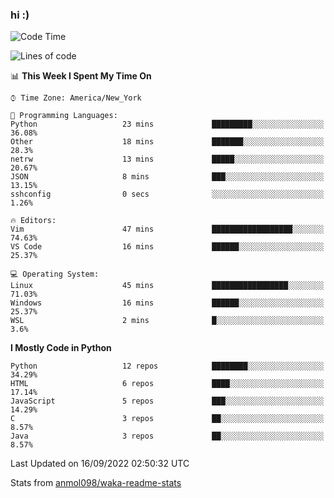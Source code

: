 ### hi :)

<!--START_SECTION:waka-->
![Code Time](http://img.shields.io/badge/Code%20Time-937%20hrs%2019%20mins-blue)

![Lines of code](https://img.shields.io/badge/From%20Hello%20World%20I%27ve%20Written-599%20Thousand%20lines%20of%20code-blue)

📊 **This Week I Spent My Time On** 

```text
⌚︎ Time Zone: America/New_York

💬 Programming Languages: 
Python                   23 mins             █████████░░░░░░░░░░░░░░░░   36.08% 
Other                    18 mins             ███████░░░░░░░░░░░░░░░░░░   28.3% 
netrw                    13 mins             █████░░░░░░░░░░░░░░░░░░░░   20.67% 
JSON                     8 mins              ███░░░░░░░░░░░░░░░░░░░░░░   13.15% 
sshconfig                0 secs              ░░░░░░░░░░░░░░░░░░░░░░░░░   1.26%

🔥 Editors: 
Vim                      47 mins             ██████████████████░░░░░░░   74.63% 
VS Code                  16 mins             ██████░░░░░░░░░░░░░░░░░░░   25.37%

💻 Operating System: 
Linux                    45 mins             █████████████████░░░░░░░░   71.03% 
Windows                  16 mins             ██████░░░░░░░░░░░░░░░░░░░   25.37% 
WSL                      2 mins              █░░░░░░░░░░░░░░░░░░░░░░░░   3.6%

```

**I Mostly Code in Python** 

```text
Python                   12 repos            ████████░░░░░░░░░░░░░░░░░   34.29% 
HTML                     6 repos             ████░░░░░░░░░░░░░░░░░░░░░   17.14% 
JavaScript               5 repos             ███░░░░░░░░░░░░░░░░░░░░░░   14.29% 
C                        3 repos             ██░░░░░░░░░░░░░░░░░░░░░░░   8.57% 
Java                     3 repos             ██░░░░░░░░░░░░░░░░░░░░░░░   8.57%

```



 Last Updated on 16/09/2022 02:50:32 UTC
<!--END_SECTION:waka-->

Stats from [anmol098/waka-readme-stats](https://github.com/anmol098/waka-readme-stats)